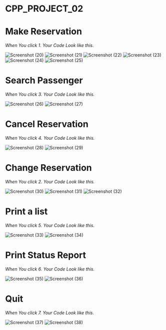 # CPP_PROJECT_02

# Make Reservation
_When You click 1. Your Code Look like this._ 

![Screenshot (20)](https://github.com/Rabiu7/CPP_PROJECT_02/assets/132151445/a6fc2157-990a-4eee-9795-40454140e0d3)
![Screenshot (21)](https://github.com/Rabiu7/CPP_PROJECT_02/assets/132151445/a1ce19b8-b188-4481-afc9-c3c8fd2a479d)
![Screenshot (22)](https://github.com/Rabiu7/CPP_PROJECT_02/assets/132151445/b2c4825b-1b4b-4591-9a39-31d8a3b2134d)
![Screenshot (23)](https://github.com/Rabiu7/CPP_PROJECT_02/assets/132151445/822cdde1-65ca-4f8d-abfc-e03176692b87)
![Screenshot (24)](https://github.com/Rabiu7/CPP_PROJECT_02/assets/132151445/587a823b-7998-4e47-9bc6-3f2a11f4860e)
![Screenshot (25)](https://github.com/Rabiu7/CPP_PROJECT_02/assets/132151445/d6ef2343-11c6-475e-9376-7b71ba4a5cd9)

# Search Passenger
_When You click 3. Your Code Look like this._ 

![Screenshot (26)](https://github.com/Rabiu7/CPP_PROJECT_02/assets/132151445/e72927a4-98da-4ead-a691-c9f97fbd5189)
![Screenshot (27)](https://github.com/Rabiu7/CPP_PROJECT_02/assets/132151445/21439a38-754a-4888-b609-d6e536c64d64)

# Cancel Reservation
_When You click 4. Your Code Look like this._ 

![Screenshot (28)](https://github.com/Rabiu7/CPP_PROJECT_02/assets/132151445/f71e4568-4c69-48b2-b093-fcab1347186c)
![Screenshot (29)](https://github.com/Rabiu7/CPP_PROJECT_02/assets/132151445/a86b66fe-9f14-4b80-a8fd-700f52df9663)

# Change Reservation
_When You click 2. Your Code Look like this._ 

![Screenshot (30)](https://github.com/Rabiu7/CPP_PROJECT_02/assets/132151445/5d8290f5-42f6-4b93-9e3f-5c6d72274414)
![Screenshot (31)](https://github.com/Rabiu7/CPP_PROJECT_02/assets/132151445/214ef854-400b-42e8-af6c-38d7c692a3a1)
![Screenshot (32)](https://github.com/Rabiu7/CPP_PROJECT_02/assets/132151445/103b05a5-8fee-4263-89e6-f621c6fa250e)

# Print a list
_When You click 5. Your Code Look like this._ 

![Screenshot (33)](https://github.com/Rabiu7/CPP_PROJECT_02/assets/132151445/58d1c352-ab31-42a8-bf9b-6660d735665e)
![Screenshot (34)](https://github.com/Rabiu7/CPP_PROJECT_02/assets/132151445/e78ccb6e-15c4-4dc5-9e8c-1b95bead826c)

# Print Status Report
_When You click 6. Your Code Look like this._ 

![Screenshot (35)](https://github.com/Rabiu7/CPP_PROJECT_02/assets/132151445/31c44a6c-2c17-4212-b717-dc7b7bd67477)
![Screenshot (36)](https://github.com/Rabiu7/CPP_PROJECT_02/assets/132151445/502c51de-395f-4ba1-b5c5-60f3b66983c0)

# Quit
_When You click 7. Your Code Look like this._ 

![Screenshot (37)](https://github.com/Rabiu7/CPP_PROJECT_02/assets/132151445/79dacc82-36ff-4715-9943-61510e207935)
![Screenshot (38)](https://github.com/Rabiu7/CPP_PROJECT_02/assets/132151445/3fb36f2f-d54c-4f6b-87b5-1568d05ceee6)

